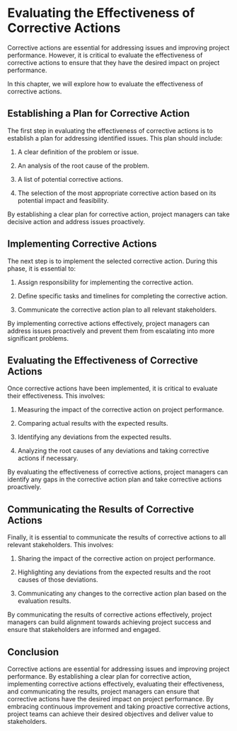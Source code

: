 # Evaluating the Effectiveness of Corrective Actions

Corrective actions are essential for addressing issues and improving project performance. However, it is critical to evaluate the effectiveness of corrective actions to ensure that they have the desired impact on project performance.

In this chapter, we will explore how to evaluate the effectiveness of corrective actions.

Establishing a Plan for Corrective Action
-----------------------------------------

The first step in evaluating the effectiveness of corrective actions is to establish a plan for addressing identified issues. This plan should include:

1. A clear definition of the problem or issue.

2. An analysis of the root cause of the problem.

3. A list of potential corrective actions.

4. The selection of the most appropriate corrective action based on its potential impact and feasibility.

By establishing a clear plan for corrective action, project managers can take decisive action and address issues proactively.

Implementing Corrective Actions
-------------------------------

The next step is to implement the selected corrective action. During this phase, it is essential to:

1. Assign responsibility for implementing the corrective action.

2. Define specific tasks and timelines for completing the corrective action.

3. Communicate the corrective action plan to all relevant stakeholders.

By implementing corrective actions effectively, project managers can address issues proactively and prevent them from escalating into more significant problems.

Evaluating the Effectiveness of Corrective Actions
--------------------------------------------------

Once corrective actions have been implemented, it is critical to evaluate their effectiveness. This involves:

1. Measuring the impact of the corrective action on project performance.

2. Comparing actual results with the expected results.

3. Identifying any deviations from the expected results.

4. Analyzing the root causes of any deviations and taking corrective actions if necessary.

By evaluating the effectiveness of corrective actions, project managers can identify any gaps in the corrective action plan and take corrective actions proactively.

Communicating the Results of Corrective Actions
-----------------------------------------------

Finally, it is essential to communicate the results of corrective actions to all relevant stakeholders. This involves:

1. Sharing the impact of the corrective action on project performance.

2. Highlighting any deviations from the expected results and the root causes of those deviations.

3. Communicating any changes to the corrective action plan based on the evaluation results.

By communicating the results of corrective actions effectively, project managers can build alignment towards achieving project success and ensure that stakeholders are informed and engaged.

Conclusion
----------

Corrective actions are essential for addressing issues and improving project performance. By establishing a clear plan for corrective action, implementing corrective actions effectively, evaluating their effectiveness, and communicating the results, project managers can ensure that corrective actions have the desired impact on project performance. By embracing continuous improvement and taking proactive corrective actions, project teams can achieve their desired objectives and deliver value to stakeholders.

